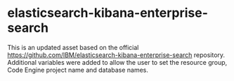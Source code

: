 # elasticsearch-kibana-enterprise-search
This is an updated asset based on the official https://github.com/IBM/elasticsearch-kibana-enterprise-search repository.  Additional variables were added to allow the user to set the resource group, Code Engine project name and database names. 
